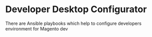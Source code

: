 # Developer Desktop Configurator
There are Ansible playbooks which help to configure developers environment for Magento dev
